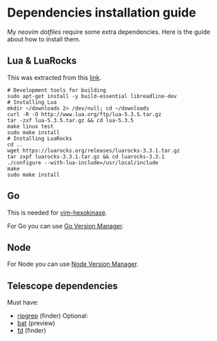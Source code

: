 # Dependencies installation guide

My *neovim* *dotfiles* require some extra dependencies. Here is the guide about how to install them.

## Lua & LuaRocks

This was extracted from this [link](https://github.com/luarocks/luarocks/wiki/Installation-instructions-for-Unix).

```shell
# Development tools for building
sudo apt-get install -y build-essential libreadline-dev
# Installing Lua
mkdir ~/downloads 2> /dev/null; cd ~/downloads
curl -R -O http://www.lua.org/ftp/lua-5.3.5.tar.gz
tar -zxf lua-5.3.5.tar.gz && cd lua-5.3.5
make linux test
sudo make install
# Installing LuaRocks
cd ..
wget https://luarocks.org/releases/luarocks-3.3.1.tar.gz
tar zxpf luarocks-3.3.1.tar.gz && cd luarocks-3.3.1
./configure --with-lua-include=/usr/local/include
make
sudo make install
```

## Go

This is needed for [vim-hexokinase](https://github.com/RRethy/vim-hexokinase).

For Go you can use [Go Version Manager](https://github.com/moovweb/gvm).

## Node

For Node you can use [Node Version Manager](https://github.com/nvm-sh/nvm).

## Telescope dependencies

Must have:
- [ripgrep](https://github.com/BurntSushi/ripgrep) (finder)
Optional:
- [bat](https://github.com/sharkdp/bat) (preview)
- [fd](https://github.com/sharkdp/fd) (finder)
